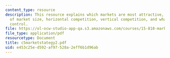 ```yaml
---
content_type: resource
description: This resource explains which markets are most attractive, on the basis
  of market size, horizontal competition, vertical competition, and what all do you
  control.
file: https://ol-ocw-studio-app-qa.s3.amazonaws.com/courses/15-810-marketing-management-fall-2004/e453c25ed592af97528a2eff6b1d96ab_c5marketstategy2.pdf
file_type: application/pdf
resourcetype: Document
title: c5marketstategy2.pdf
uid: e453c25e-d592-af97-528a-2eff6b1d96ab
---
```

